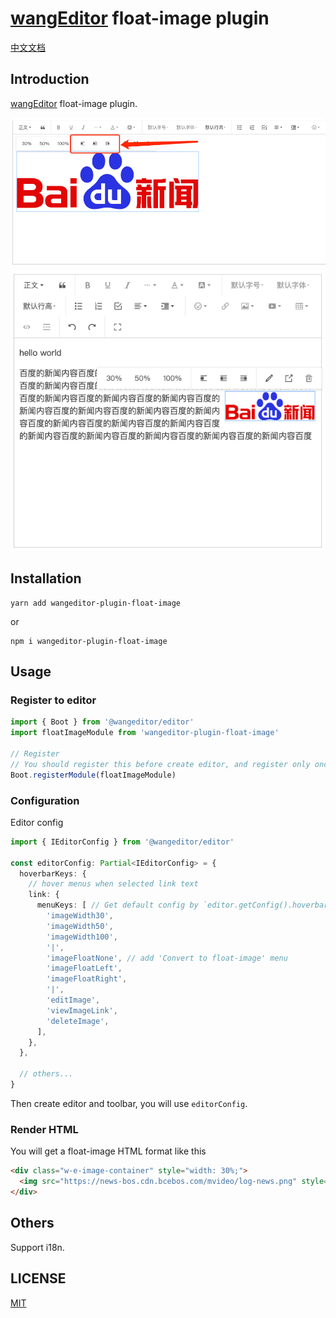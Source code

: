 # [wangEditor](https://www.wangeditor.com/en/) float-image plugin

[中文文档](./README.md)

## Introduction

[wangEditor](https://www.wangeditor.com/en/) float-image plugin.

![](./_img/demo-1.png)
![](./_img/demo-2.png)

## Installation

```shell
yarn add wangeditor-plugin-float-image
```
or

```shell
npm i wangeditor-plugin-float-image
```

## Usage

### Register to editor

```js
import { Boot } from '@wangeditor/editor'
import floatImageModule from 'wangeditor-plugin-float-image'

// Register
// You should register this before create editor, and register only once (not repeatedly).
Boot.registerModule(floatImageModule)
```

### Configuration

Editor config

```ts
import { IEditorConfig } from '@wangeditor/editor'

const editorConfig: Partial<IEditorConfig> = {
  hoverbarKeys: {
    // hover menus when selected link text
    link: {
      menuKeys: [ // Get default config by `editor.getConfig().hoverbarKeys.image`
        'imageWidth30',
        'imageWidth50',
        'imageWidth100',
        '|',
        'imageFloatNone', // add 'Convert to float-image' menu
        'imageFloatLeft',
        'imageFloatRight',
        '|',
        'editImage',
        'viewImageLink',
        'deleteImage',
      ],
    },
  },

  // others...
}
```

Then create editor and toolbar, you will use `editorConfig`.

### Render HTML

You will get a float-image HTML format like this

```html
<div class="w-e-image-container" style="width: 30%;">
  <img src="https://news-bos.cdn.bcebos.com/mvideo/log-news.png" style="width: 100%; float: right">
</div>
```

## Others

Support i18n.


## LICENSE

[MIT](https://github.com/hqwlkj/wangEditor-plugin-float-image/blob/master/LICENSE)
